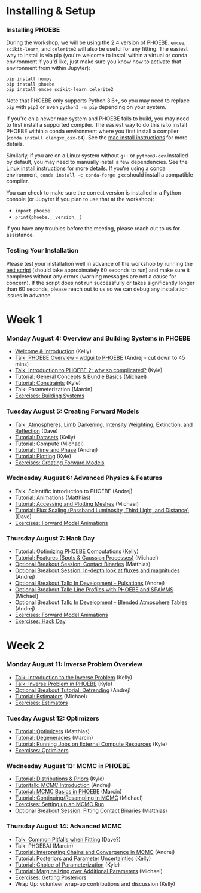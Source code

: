 # Installing & Setup

### Installing PHOEBE

During the workshop, we will be using the 2.4 version of PHOEBE.  `emcee`, `scikit-learn`, and `celerite2` will also be useful for any fitting.  The easiest way to install is via pip (you're welcome to install within a virtual or conda environment if you'd like, just make sure you know how to activate that environment from within Jupyter):

```
pip install numpy
pip install phoebe
pip install emcee scikit-learn celerite2
```

Note that PHOEBE only supports Python 3.6+, so you may need to replace `pip` with `pip3` or even `python3 -m pip` depending on your system.

If you're on a newer mac system and PHOEBE fails to build, you may need to first install a supported compiler.  The easiest way to do this is to install PHOEBE within a conda environment where you first install a compiler (`conda install clangxx_osx-64`).  See the [mac install instructions](http://phoebe-project.org/install/latest/mac/auto) for more details.

Similarly, if you are on a Linux system without `g++` or `python3-dev` installed by default, you may need to manually install a few dependencies.  See the [Linux install instructions](http://phoebe-project.org/install/latest/linux/auto) for more details.  If you're using a conda environment, `conda install -c conda-forge gxx` should install a compatible compiler.

You can check to make sure the correct version is installed in a Python console (or Jupyter if you plan to use that at the workshop):

* `import phoebe`
* `print(phoebe.__version__)`

If you have any troubles before the meeting, please reach out to us for assistance.

### Testing Your Installation


Please test your installation well in advance of the workshop by running the [test script](https://raw.githubusercontent.com/phoebe-project/phoebe2-workshop/2025aug/test_install.py) (should take approximately 60 seconds to run) and make sure it completes without any errors (warning messages are not a cause for concern).  If the script does not run successfully or takes significantly longer than 60 seconds, please reach out to us so we can debug any installation issues in advance.


# Week 1

### Monday August 4: Overview and Building Systems in PHOEBE

* [Welcome & Introduction](https://docs.google.com/presentation/d/e/2PACX-1vTH436zb5IPSMPoCq0AbAW0lzJrQjhRINJyoUOZxAYyaFHPyx8TM1jXeqcs2NOC-mWmXxiTh7B0cQd7/pub?start=false&loop=false&delayms=3000) (Kelly)
* [Talk: PHOEBE Overview - wdgui to PHOEBE](https://docs.google.com/presentation/d/e/2PACX-1vRDgAr5NEH738njEqj4LS4YtxUs6T8TA5EHe3jry454n7cRdzRBvGuxpn_5QAgjeykQnx8er97c3_VD/pub?start=false&loop=false&delayms=3000) (Andrej - cut down to 45 mins)
* [Talk: Introduction to PHOEBE 2: why so complicated?](https://docs.google.com/presentation/d/e/2PACX-1vRDgAr5NEH738njEqj4LS4YtxUs6T8TA5EHe3jry454n7cRdzRBvGuxpn_5QAgjeykQnx8er97c3_VD/pub?start=false&loop=false&delayms=3000) (Kyle)
* [Tutorial: General Concepts & Bundle Basics](./Tutorial_01_bundle_basics.ipynb) (Michael)
* [Tutorial: Constraints](./Tutorial_02_constraints.ipynb) (Kyle)
* Talk: Parameterization (Marcin)
* [Exercises: Building Systems](./Exercises_01_building_systems.ipynb)


### Tuesday August 5: Creating Forward Models

* [Talk: Atmospheres, Limb Darkening, Intensity Weighting, Extinction, and Reflection](https://docs.google.com/presentation/d/e/2PACX-1vQBFsBHcaE1ZJV4hETfCvv03D3Y_rFZEIuz5m0QhApM5mRdceEc78iGCF1FfmY-ID23jC7unqvtofNj/pub?start=false&loop=false&delayms=3000) (Dave)
* [Tutorial: Datasets](./Tutorial_03_datasets.ipynb) (Kelly)
* [Tutorial: Compute](./Tutorial_04_compute.ipynb) (Michael)
* [Tutorial: Time and Phase](./Tutorial_05_time_and_phase.ipynb) (Andrej)
* [Tutorial: Plotting](./Tutorial_06_plotting.ipynb) (Kyle)
* [Exercises: Creating Forward Models](./Exercises_02_forward_models.ipynb)


### Wednesday August 6: Advanced Physics & Features


* Talk: Scientific Introduction to PHOEBE (Andrej)
* [Tutorial: Animations](./Tutorial_07_animations.ipynb) (Matthias)
* [Tutorial: Accessing and Plotting Meshes](./Tutorial_08_meshes.ipynb) (Michael)
* [Tutorial: Flux Scaling (Passband Luminosity, Third Light, and Distance)](./Tutorial_09_pblum_l3_distance.ipynb) (Dave)
* [Exercises: Forward Model Animations](./Exercises_03_animations.ipynb)


### Thursday August 7: Hack Day


* [Tutorial: Optimizing PHOEBE Computations](./Tutorial_11_optimizing_computations.ipynb) (Kelly)
* [Tutorial: Features (Spots & Gaussian Processes)](./Tutorial_10_features.ipynb) (Michael)
* [Optional Breakout Session: Contact Binaries](./Tutorial_12_semidetached_contact.ipynb) (Matthias)
* [Optional Breakout Session: In-depth look at fluxes and magnitudes](./Tutorial_13_flux_calibration.ipynb) (Andrej)
* [Optional Breakout Talk: In Development - Pulsations](https://docs.google.com/presentation/d/e/2PACX-1vT1itS6W6Z0FOOnPGFud2TWg-sIxdLXYLX-GquIB-lssk2aiD33VL1TSSsBBs4bwwxOMC3M4jwQuadS/pub?start=false&loop=false&delayms=3000) (Andrej)
* [Optional Breakout Talk: Line Profiles with PHOEBE and SPAMMS](https://docs.google.com/presentation/d/e/2PACX-1vTw7p9Hlh0F2GOWZIFTiTIaKD20hTE_pWxsurxARzg10SU8VOVh4IbqtctM0J6tpd6xO7NU25GHY6aR/pub?start=false&loop=false&delayms=3000) (Michael)
* [Optional Breakout Talk: In Development - Blended Atmosphere Tables](https://docs.google.com/presentation/d/e/2PACX-1vQHs4n5LMhZMyXVueHRnACte2bUZ80zALfLxXsy6DtlXMG1UAopoJMkxEmQ6teEz-IH0nWb8KjobeYx/pub?start=false&loop=false&delayms=3000) (Andrej)
* [Exercises: Forward Model Animations](./Exercises_03_animations.ipynb)
* [Exercises: Hack Day](./Exercises_04_hack_day.ipynb)


# Week 2

### Monday August 11: Inverse Problem Overview

* [Talk: Introduction to the Inverse Problem](https://docs.google.com/presentation/d/e/2PACX-1vQJUYYl3Y9zxWceapJ9cjbgRyHjkb8xw9qmdZ1Ve4-q4MorCS2OgjpAVYDkyfLQLm7mb_zbnvBMEI-h/pub?start=false&loop=false&delayms=3000) (Kelly)
* [Talk: Inverse Problem in PHOEBE](https://docs.google.com/presentation/d/e/2PACX-1vQnOikYGaIVd1O6Aj4jp6_A26T41h-pid6IOh-qwQdafZIGvSWNo89SvRHz-6JVtUoKXlin0g_KdguZ/pub?start=false&loop=false&delayms=3000) (Kyle)
* [Optional Breakout Tutorial: Detrending](./Tutorial_14_detrending.ipynb) (Andrej)
* [Tutorial: Estimators](./Tutorial_15_estimators.ipynb) (Michael)
* [Exercises: Estimators](./Exercises_06_estimators.ipynb)


### Tuesday August 12: Optimizers

* [Tutorial: Optimizers](./Tutorial_17_optimizers.ipynb) (Matthias)
* [Tutorial: Degeneracies](./Tutorial_16_degeneracy.ipynb) (Marcin)
* [Tutorial: Running Jobs on External Compute Resources](./Tutorial_18_server.ipynb) (Kyle)
* [Exercises: Optimizers](./Exercises_07_optimizers.ipynb) 


### Wednesday August 13: MCMC in PHOEBE

* [Tutorial: Distributions & Priors](./Tutorial_19_distributions.ipynb) (Kyle)
* [Tutoritalk: MCMC Introduction](./mcmc_generic.ipynb) (Andrej)
* [Tutorial: MCMC Basics in PHOEBE](./Tutorial_20_mcmc.ipynb) (Marcin)
* [Tutorial: Continuing/Resampling in MCMC](./Tutorial_21_mcmc_continued.ipynb) (Michael)
* [Exercises: Setting up an MCMC Run](./Exercises_08_mcmc.ipynb)
* [Optional Breakout Session: Fitting Contact Binaries](https://docs.google.com/presentation/d/e/2PACX-1vT_Cx34ifFzE_vM_75IRGXVFcIplju_VOsUNK0w-FjPJ9mlNI9riUZk5nb0iUzwrwQ4oGYnEYNzDiJK/pub?start=false&loop=false&delayms=3000) (Matthias)


### Thursday August 14: Advanced MCMC

* [Talk: Common Pitfalls when Fitting](https://docs.google.com/presentation/d/e/2PACX-1vTwak5SRgicPcFJMHosg6AC1gnHqiEkVLiPT1H97bgJ40W1r39rtsgmf4eJitHb02rMtKKUtTW-PtkK/pub?start=false&loop=false&delayms=3000) (Dave?)
* Talk: PHOEBAI (Marcin)
* [Tutorial: Interpreting Chains and Convergence in MCMC](./Tutorial_22_convergence.ipynb) (Andrej)
* [Tutorial: Posteriors and Parameter Uncertainties](./Tutorial_23_posteriors.ipynb) (Kelly)
* [Tutorial: Choice of Parameterization](./Tutorial_24_parameterization.ipynb) (Kyle)
* [Tutorial: Marginalizing over Additional Parameters](./Tutorial_25_marginalization.ipynb) (Michael)
* [Exercises: Getting Posteriors](./Exercises_09_posteriors.ipynb)
* Wrap Up: volunteer wrap-up contributions and discussion (Kelly)

